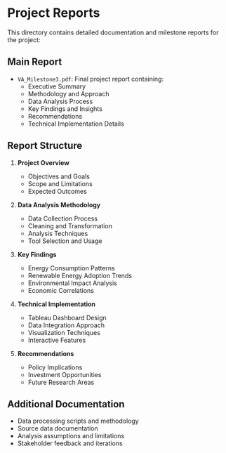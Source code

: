 # Project Reports

This directory contains detailed documentation and milestone reports for the project:

## Main Report
- `VA_Milestone3.pdf`: Final project report containing:
  - Executive Summary
  - Methodology and Approach
  - Data Analysis Process
  - Key Findings and Insights
  - Recommendations
  - Technical Implementation Details

## Report Structure
1. **Project Overview**
   - Objectives and Goals
   - Scope and Limitations
   - Expected Outcomes

2. **Data Analysis Methodology**
   - Data Collection Process
   - Cleaning and Transformation
   - Analysis Techniques
   - Tool Selection and Usage

3. **Key Findings**
   - Energy Consumption Patterns
   - Renewable Energy Adoption Trends
   - Environmental Impact Analysis
   - Economic Correlations

4. **Technical Implementation**
   - Tableau Dashboard Design
   - Data Integration Approach
   - Visualization Techniques
   - Interactive Features

5. **Recommendations**
   - Policy Implications
   - Investment Opportunities
   - Future Research Areas

## Additional Documentation
- Data processing scripts and methodology
- Source data documentation
- Analysis assumptions and limitations
- Stakeholder feedback and iterations 